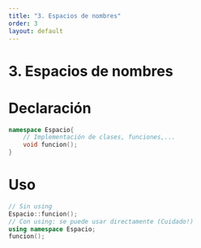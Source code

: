 ```yaml
---
title: "3. Espacios de nombres"
order: 3
layout: default
---
```


# **3. Espacios de nombres**

# Declaración
```cpp
namespace Espacio{
    // Implementación de clases, funciones,...
    void funcion();
}
```

# Uso
```cpp
// Sin using
Espacio::funcion();
// Con using: se puede usar directamente (Cuidado!)
using namespace Espacio;
funcion();
```